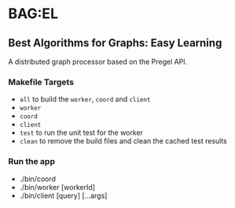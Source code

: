 # BAG:EL
## Best Algorithms for Graphs: Easy Learning

A distributed graph processor based on the Pregel API. 

### Makefile Targets
 - `all` to build the `worker`, `coord` and `client`
 - `worker`
 - `coord`
 - `client`
 - `test` to run the unit test for the worker
 - `clean` to remove the build files and clean the cached test results

### Run the app
 - ./bin/coord
 - ./bin/worker [workerId]
 - ./bin/client [query] [...args]
